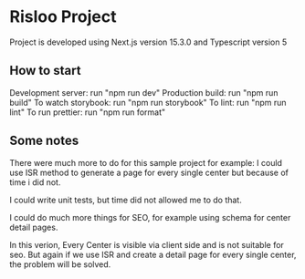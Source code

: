 # Risloo Project

Project is developed using Next.js version 15.3.0 and Typescript version 5

## How to start

Development server: run "npm run dev"
Production build: run "npm run build"
To watch storybook: run "npm run storybook"
To lint: run "npm run lint"
To run prettier: run "npm run format"

## Some notes

There were much more to do for this sample project
for example: I could use ISR method to generate a page for every single center but because of time i did not.

I could write unit tests, but time did not allowed me to do that.

I could do much more things for SEO, for example using schema for center detail pages.

In this verion, Every Center is visible via client side and is not suitable for seo. But again if we use ISR and create a detail page for every single center, the problem will be solved.
